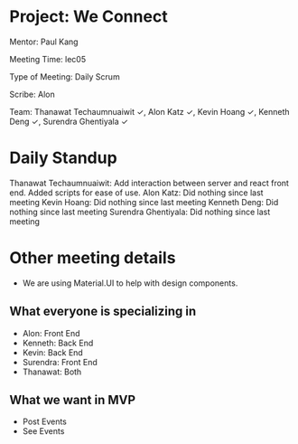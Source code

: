 # Project: We Connect
Mentor: Paul Kang

Meeting Time: lec05

Type of Meeting: Daily Scrum

Scribe: Alon

Team: Thanawat Techaumnuaiwit ✓, Alon Katz ✓, Kevin Hoang ✓, Kenneth Deng ✓, Surendra Ghentiyala ✓

# Daily Standup
Thanawat Techaumnuaiwit: Add interaction between server and react front end. Added scripts for ease of use.
Alon Katz: Did nothing since last meeting
Kevin Hoang: Did nothing since last meeting 
Kenneth Deng: Did nothing since last meeting 
Surendra Ghentiyala: Did nothing since last meeting

# Other meeting details
- We are using Material.UI to help with design components.

## What everyone is specializing in
- Alon: Front End
- Kenneth: Back End
- Kevin: Back End
- Surendra: Front End
- Thanawat: Both

## What we want in MVP
- Post Events
- See Events
